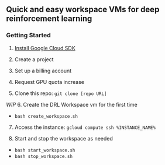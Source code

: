## Quick and easy workspace VMs for deep reinforcement learning

### Getting Started

1. [Install Google Cloud SDK](https://cloud.google.com/sdk/docs/quickstarts)

2. Create a project

3. Set up a billing account

4. Request GPU quota increase

5. Clone this repo: `git clone [repo URL]`

*_WIP_*
6. Create the DRL Workspace vm for the first time
  - `bash create_workspace.sh`

7. Access the instance: `gcloud compute ssh %INSTANCE_NAME%`

8. Start and stop the workspace as needed
  - `bash start_workspace.sh`
  - `bash stop_workspace.sh`
